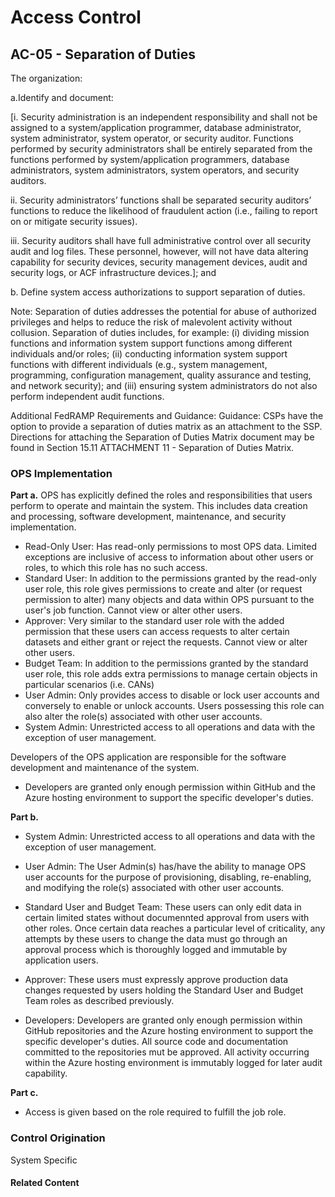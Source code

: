 # Access Control
## AC-05 - Separation of Duties

The organization:

a.Identify and document:

[i. Security administration is an independent responsibility and shall not be assigned to a system/application programmer, database administrator, system administrator, system operator, or security auditor. Functions performed by security administrators shall be
entirely separated from the functions performed by system/application programmers, database administrators, system administrators, system operators, and security auditors.

ii. Security administrators’ functions shall be separated security auditors’ functions to reduce the likelihood of fraudulent action (i.e., failing to report on or mitigate security issues).

iii. Security auditors shall have full administrative control over all security audit and log files. These personnel, however, will not have data altering capability for security devices, security management devices, audit and security logs, or ACF infrastructure devices.]; and

b. Define system access authorizations to support separation of duties.

Note: Separation of duties addresses the potential for abuse of authorized privileges and helps to reduce the risk of malevolent activity without collusion. Separation of duties includes, for example: (i) dividing mission functions and information system support functions among different individuals and/or roles; (ii) conducting information system support functions with different individuals (e.g., system management, programming, configuration management, quality assurance and testing, and network security); and (iii) ensuring system administrators do not also perform independent audit functions.

Additional FedRAMP Requirements and Guidance: Guidance: CSPs have the option to provide a separation of duties matrix as an attachment to the SSP. Directions for attaching the Separation of Duties Matrix document may be found in Section 15.11 ATTACHMENT 11 - Separation of Duties Matrix.

### OPS Implementation


**Part a.**
OPS has explicitly defined the roles and responsibilities that users perform to operate and maintain the system. This includes data creation and processing, software development, maintenance, and security implementation.

* Read-Only User: Has read-only permissions to most OPS data. Limited exceptions are inclusive of access to information about other users or roles, to which this role has no such access.
* Standard User: In addition to the permissions granted by the read-only user role, this role gives permissions to create and alter (or request permission to alter) many objects and data within OPS pursuant to the user's job function. Cannot view or alter other users.
* Approver: Very similar to the standard user role with the added permission that these users can access requests to alter certain datasets and either grant or reject the requests. Cannot view or alter other users.
* Budget Team: In addition to the permissions granted by the standard user role, this role adds extra permissions to manage certain objects in particular scenarios (i.e. CANs)
* User Admin: Only provides access to disable or lock user accounts and conversely to enable or unlock accounts. Users possessing this role can also alter the role(s) associated with other user accounts.
* System Admin: Unrestricted access to all operations and data with the exception of user management.

Developers of the OPS application are responsible for the software development and maintenance of the system.

- Developers are granted only enough permission within GitHub and the Azure hosting environment to support the specific developer's duties.

**Part b.**

* System Admin: Unrestricted access to all operations and data with the exception of user management.

* User Admin: The User Admin(s) has/have the ability to manage OPS user accounts for the purpose of provisioning, disabling, re-enabling, and modifying the role(s) associated with other user accounts.

* Standard User and Budget Team: These users can only edit data in certain limited states without documennted approval from users with other roles. Once certain data reaches a particular level of criticality, any attempts by these users to change the data must go through an approval process which is thoroughly logged and immutable by application users.

* Approver: These users must expressly approve production data changes requested by users holding the Standard User and Budget Team roles as described previously.

* Developers: Developers are granted only enough permission within GitHub repositories and the Azure hosting environment to support the specific developer's duties. All source code and documentation committed to the repositories mut be approved. All activity occurring within the Azure hosting environment is immutably logged for later audit capability.

**Part c.**

* Access is given based on the role required to fulfill the job role.


### Control Origination

System Specific

#### Related Content
